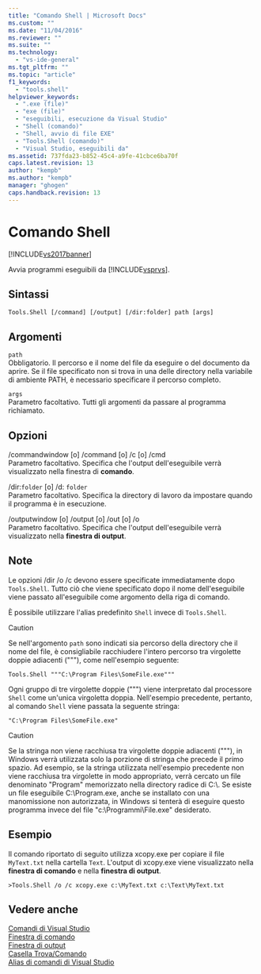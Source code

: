 ```yaml
---
title: "Comando Shell | Microsoft Docs"
ms.custom: ""
ms.date: "11/04/2016"
ms.reviewer: ""
ms.suite: ""
ms.technology: 
  - "vs-ide-general"
ms.tgt_pltfrm: ""
ms.topic: "article"
f1_keywords: 
  - "tools.shell"
helpviewer_keywords: 
  - ".exe (file)"
  - "exe (file)"
  - "eseguibili, esecuzione da Visual Studio"
  - "Shell (comando)"
  - "Shell, avvio di file EXE"
  - "Tools.Shell (comando)"
  - "Visual Studio, eseguibili da"
ms.assetid: 737fda23-b852-45c4-a9fe-41cbce6ba70f
caps.latest.revision: 13
author: "kempb"
ms.author: "kempb"
manager: "ghogen"
caps.handback.revision: 13
---
```

# Comando Shell
[!INCLUDE[vs2017banner](../../code-quality/includes/vs2017banner.md)]

Avvia programmi eseguibili da [!INCLUDE[vsprvs](../../code-quality/includes/vsprvs_md.md)].  
  
## Sintassi  
  
```  
Tools.Shell [/command] [/output] [/dir:folder] path [args]  
```  
  
## Argomenti  
 `path`  
 Obbligatorio.  Il percorso e il nome del file da eseguire o del documento da aprire.  Se il file specificato non si trova in una delle directory nella variabile di ambiente PATH, è necessario specificare il percorso completo.  
  
 `args`  
 Parametro facoltativo.  Tutti gli argomenti da passare al programma richiamato.  
  
## Opzioni  
 \/commandwindow \[o\] \/command \[o\] \/c \[o\] \/cmd  
 Parametro facoltativo.  Specifica che l'output dell'eseguibile verrà visualizzato nella finestra di **comando**.  
  
 \/dir:`folder` \[o\] \/d: `folder`  
 Parametro facoltativo.  Specifica la directory di lavoro da impostare quando il programma è in esecuzione.  
  
 \/outputwindow \[o\] \/output \[o\] \/out \[o\] \/o  
 Parametro facoltativo.  Specifica che l'output dell'eseguibile verrà visualizzato nella **finestra di output**.  
  
## Note  
 Le opzioni \/dir \/o \/c devono essere specificate immediatamente dopo `Tools.Shell`.  Tutto ciò che viene specificato dopo il nome dell'eseguibile viene passato all'eseguibile come argomento della riga di comando.  
  
 È possibile utilizzare l'alias predefinito `Shell` invece di `Tools.Shell`.  
  
> [!CAUTION]
>  Se nell'argomento `path` sono indicati sia percorso della directory che il nome del file, è consigliabile racchiudere l'intero percorso tra virgolette doppie adiacenti \("""\), come nell'esempio seguente:  
  
```  
Tools.Shell """C:\Program Files\SomeFile.exe"""  
```  
  
 Ogni gruppo di tre virgolette doppie \("""\) viene interpretato dal processore `Shell` come un'unica virgoletta doppia.  Nell'esempio precedente, pertanto, al comando `Shell` viene passata la seguente stringa:  
  
```  
"C:\Program Files\SomeFile.exe"  
```  
  
> [!CAUTION]
>  Se la stringa non viene racchiusa tra virgolette doppie adiacenti \("""\), in Windows verrà utilizzata solo la porzione di stringa che precede il primo spazio.  Ad esempio, se la stringa utilizzata nell'esempio precedente non viene racchiusa tra virgolette in modo appropriato, verrà cercato un file denominato "Program" memorizzato nella directory radice di C:\\.  Se esiste un file eseguibile C:\\Program.exe, anche se installato con una manomissione non autorizzata, in Windows si tenterà di eseguire questo programma invece del file "c:\\Programmi\\File.exe" desiderato.  
  
## Esempio  
 Il comando riportato di seguito utilizza xcopy.exe per copiare il file `MyText.txt` nella cartella `Text`.  L'output di xcopy.exe viene visualizzato nella **finestra di comando** e nella **finestra di output**.  
  
```  
>Tools.Shell /o /c xcopy.exe c:\MyText.txt c:\Text\MyText.txt  
```  
  
## Vedere anche  
 [Comandi di Visual Studio](../../ide/reference/visual-studio-commands.md)   
 [Finestra di comando](../../ide/reference/command-window.md)   
 [Finestra di output](../../ide/reference/output-window.md)   
 [Casella Trova\/Comando](../../ide/find-command-box.md)   
 [Alias di comandi di Visual Studio](../../ide/reference/visual-studio-command-aliases.md)